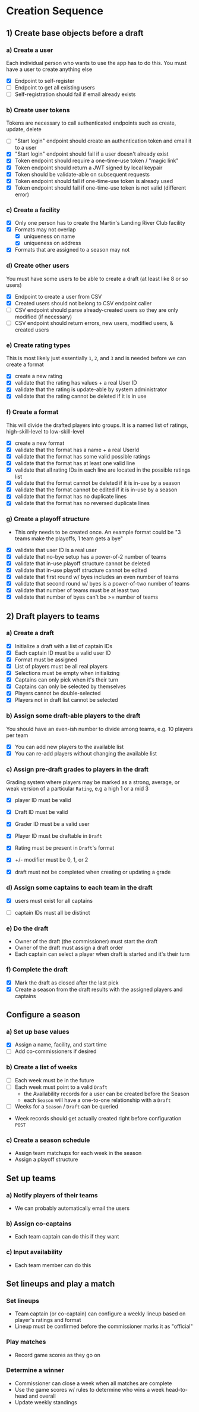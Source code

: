 # Creation Sequence

## 1) Create base objects before a draft

### a) Create a user
Each individual person who wants to use the app has to do this.
You must have a user to create anything else

 - [x] Endpoint to self-register
 - [ ] Endpoint to get all existing users
 - [ ] Self-registration should fail if email already exists

### b) Create user tokens
Tokens are necessary to call authenticated endpoints such as create, update, delete
 - [ ] "Start login" endpoint should create an authentication token and email it to a user
 - [x] "Start login" endpoint should fail if a user doesn't already exist
 - [x] Token endpoint should require a one-time-use token / "magic link"
 - [x] Token endpoint should return a JWT signed by local keypair
 - [x] Token should be validate-able on subsequent requests
 - [x] Token endpoint should fail if one-time-use token is already used
 - [x] Token endpoint should fail if one-time-use token is not valid (different error)

### c) Create a facility
 - [x] Only one person has to create the Martin's Landing River Club facility
 - [x] Formats may not overlap
   - [x] uniqueness on name
   - [x] uniqueness on address
 - [x] Formats that are assigned to a season may not 

### d) Create other users
You must have some users to be able to create a draft (at least like 8 or so users)
 - [x] Endpoint to create a user from CSV
 - [x] Created users should not belong to CSV endpoint caller
 - [ ] CSV endpoint should parse already-created users so they are only modified (if necessary)
 - [ ] CSV endpoint should return errors, new users, modified users, & created users

### e) Create rating types
This is most likely just essentially `1`, `2`, and `3` and is needed before we can create a format
- [x] create a new rating
- [x] validate that the rating has values + a real User ID
- [x] validate that the rating is update-able by system administrator
- [x] validate that the rating cannot be deleted if it is in use

### f) Create a format
This will divide the drafted players into groups. It is a named list of ratings, high-skill-level to low-skill-level
- [x] create a new format
- [x] validate that the format has a name + a real UserId
- [x] validate that the format has some valid possible ratings
- [x] validate that the format has at least one valid line
- [x] validate that all rating IDs in each line are located in the possible ratings list
- [x] validate that the format cannot be deleted if it is in-use by a season
- [x] validate that the format cannot be edited if it is in-use by a season
- [x] validate that the format has no duplicate lines 
- [x] validate that the format has no reversed duplicate lines

### g) Create a playoff structure

- This only needs to be created once. An example format could be "3 teams make the playoffs, 1 team gets a bye"
- [x] validate that user ID is a real user
- [x] validate that no-bye setup has a power-of-2 number of teams
- [x] validate that in-use playoff structure cannot be deleted
- [x] validate that in-use playoff structure cannot be edited
- [x] validate that first round w/ byes includes an even number of teams
- [x] validate that second round w/ byes is a power-of-two number of teams
- [x] validate that number of teams must be at least two
- [x] validate that number of byes can't be >= number of teams

## 2) Draft players to teams

### a) Create a draft
- [x] Initialize a draft with a list of captain IDs
- [x] Each captain ID must be a valid user ID
- [x] Format must be assigned
- [x] List of players must be all real players
- [x] Selections must be empty when initializing
- [x] Captains can only pick when it's their turn
- [x] Captains can only be selected by themselves
- [x] Players cannot be double-selected
- [x] Players not in draft list cannot be selected

### b) Assign some draft-able players to the draft
You should have an even-ish number to divide among teams, e.g. 10 players per team
- [x] You can add new players to the available list
- [x] You can re-add players without changing the available list

### c) Assign pre-draft grades to players in the draft
Grading system where players may be marked as a strong, average, or weak version
of a particular `Rating`, e.g a high 1 or a mid 3

- [x] player ID must be valid
- [x] Draft ID must be valid
- [x] Grader ID must be a valid user
- [x] Player ID must be draftable in `Draft`
- [x] Rating must be present in `Draft`'s format
- [x] +/- modifier must be 0, 1, or 2
- [x] draft must not be completed when creating or updating a grade


### d) Assign some captains to each team in the draft
- [x] users must exist for all captains
- [ ] captain IDs must all be distinct


### e) Do the draft

- Owner of the draft (the commissioner) must start the draft
- Owner of the draft must assign a draft order
- Each captain can select a player when draft is started and it's their turn

### f) Complete the draft
- [x] Mark the draft as closed after the last pick
- [x] Create a season from the draft results with the assigned players and captains

## Configure a season

### a) Set up base values

- [x] Assign a name, facility, and start time
- [ ] Add co-commissioners if desired

### b) Create a list of weeks
- [ ] Each week must be in the future
- [ ] Each week must point to a valid `Draft`
   - the Availability records for a user can be created before the Season
   - each `Season` will have a one-to-one relationship with a `Draft`
- [ ] Weeks for a `Season` / `Draft` can be queried 
- Week records should get actually created right before configuration `POST`

### c) Create a season schedule

- Assign team matchups for each week in the season
- Assign a playoff structure

## Set up teams
### a) Notify players of their teams 
- We can probably automatically email the users
### b) Assign co-captains
- Each team captain can do this if they want
### c) Input availability
- Each team member can do this

## Set lineups and play a match
### Set lineups
- Team captain (or co-captain) can configure a weekly lineup based on player's ratings and format
- Lineup must be confirmed before the commissioner marks it as "official"
### Play matches
- Record game scores as they go on
### Determine a winner
- Commissioner can close a week when all matches are complete
- Use the game scores w/ rules to determine who wins a week head-to-head and overall
- Update weekly standings
